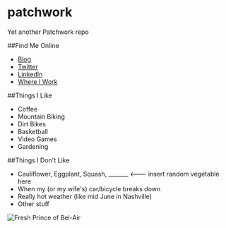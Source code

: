 # patchwork
Yet another Patchwork repo

##Find Me Online
* [Blog](http://damonbauer.me)
* [Twitter](http://twitter.com/damon_bauer)
* [LinkedIn](https://www.linkedin.com/in/damonbauer)
* [Where I Work](http://developwithpurpose.com)

##Things I Like
* Coffee
* Mountain Biking
* Dirt Bikes
* Basketball
* Video Games
* Gardening

##Things I Don't Like
* Cauliflower, Eggplant, Squash, _______ <--- insert random vegetable here
* When my (or my wife's) car/bicycle breaks down
* Really hot weather (like mid June in Nashville)
* Other stuff

![Fresh Prince of Bel-Air](https://www.dropbox.com/s/6gy4g79a0h15w51/prince.gif?dl=0)
